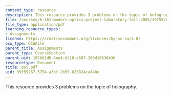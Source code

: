 ```yaml
---
content_type: resource
description: This resource provides 3 problems on the topic of holography.
file: /courses/6-161-modern-optics-project-laboratory-fall-2005/39f552675754a3bf2b55626824ca848e_ps5.pdf
file_type: application/pdf
learning_resource_types:
- Assignments
license: https://creativecommons.org/licenses/by-nc-sa/4.0/
ocw_type: OCWFile
parent_title: Assignments
parent_type: CourseSection
parent_uid: 195b81d6-6ee4-d318-e507-300d10636b36
resourcetype: Document
title: ps5.pdf
uid: 39f55267-5754-a3bf-2b55-626824ca848e
---
```

This resource provides 3 problems on the topic of holography.